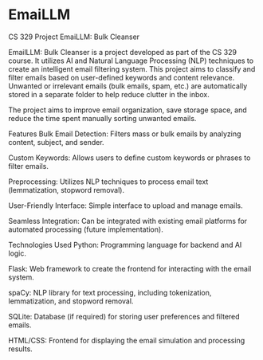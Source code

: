 # EmaiLLM
CS 329 Project EmaiLLM: Bulk Cleanser

EmailLLM: Bulk Cleanser is a project developed as part of the CS 329 course. It utilizes AI and Natural Language Processing (NLP) techniques to create an intelligent email filtering system. This project aims to classify and filter emails based on user-defined keywords and content relevance. Unwanted or irrelevant emails (bulk emails, spam, etc.) are automatically stored in a separate folder to help reduce clutter in the inbox.

The project aims to improve email organization, save storage space, and reduce the time spent manually sorting unwanted emails.

Features
Bulk Email Detection: Filters mass or bulk emails by analyzing content, subject, and sender.

Custom Keywords: Allows users to define custom keywords or phrases to filter emails.

Preprocessing: Utilizes NLP techniques to process email text (lemmatization, stopword removal).

User-Friendly Interface: Simple interface to upload and manage emails.

Seamless Integration: Can be integrated with existing email platforms for automated processing (future implementation).

Technologies Used
Python: Programming language for backend and AI logic.

Flask: Web framework to create the frontend for interacting with the email system.

spaCy: NLP library for text processing, including tokenization, lemmatization, and stopword removal.

SQLite: Database (if required) for storing user preferences and filtered emails.

HTML/CSS: Frontend for displaying the email simulation and processing results.
